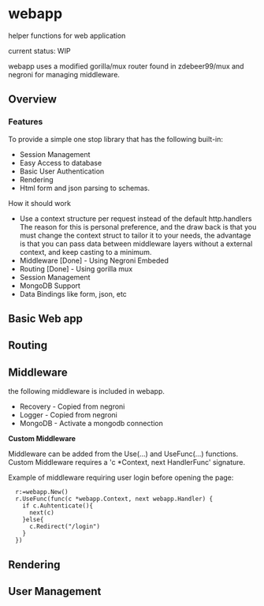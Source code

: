 # webapp

helper functions for web application

current status: WIP

webapp uses a modified gorilla/mux router found in zdebeer99/mux and negroni for managing middleware.

## Overview

### Features

To provide a simple one stop library that has the following built-in:
* Session Management
* Easy Access to database
* Basic User Authentication
* Rendering
* Html form and json parsing to schemas.

How it should work
* Use a context structure per request instead of the default http.handlers
    The reason for this is personal preference, and the draw back is that you must change the context struct to tailor it to your needs, the advantage is that you can pass data between middleware layers without a external context, and keep casting to a minimum.
* Middleware [Done] - Using Negroni Embeded
* Routing [Done] - Using gorilla mux
* Session Management
* MongoDB Support
* Data Bindings like form, json, etc

## Basic Web app

## Routing

## Middleware

the following middleware is included in webapp.

* Recovery - Copied from negroni
* Logger - Copied from negroni
* MongoDB - Activate a mongodb connection

**Custom Middleware**

Middleware can be added from the Use(...) and UseFunc(...) functions. Custom Middleware requires a 'c *Context, next HandlerFunc' signature.

Example of middleware requiring user login before opening the page:


```golang
  r:=webapp.New()
  r.UseFunc(func(c *webapp.Context, next webapp.Handler) {
    if c.Auhtenticate(){
      next(c)
    }else{
      c.Redirect("/login")
    }
  })
```

## Rendering

## User Management
